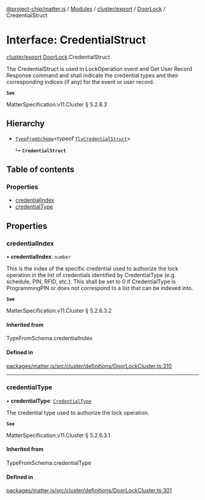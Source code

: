 [@project-chip/matter.js](../README.md) / [Modules](../modules.md) / [cluster/export](../modules/cluster_export.md) / [DoorLock](../modules/cluster_export.DoorLock.md) / CredentialStruct

# Interface: CredentialStruct

[cluster/export](../modules/cluster_export.md).[DoorLock](../modules/cluster_export.DoorLock.md).CredentialStruct

The CredentialStruct is used in LockOperation event and Get User Record Response command and shall indicate the
credential types and their corresponding indices (if any) for the event or user record.

**`See`**

MatterSpecification.v11.Cluster § 5.2.6.3

## Hierarchy

- [`TypeFromSchema`](../modules/tlv_export.md#typefromschema)\<typeof [`TlvCredentialStruct`](../modules/cluster_export.DoorLock.md#tlvcredentialstruct)\>

  ↳ **`CredentialStruct`**

## Table of contents

### Properties

- [credentialIndex](cluster_export.DoorLock.CredentialStruct.md#credentialindex)
- [credentialType](cluster_export.DoorLock.CredentialStruct.md#credentialtype)

## Properties

### credentialIndex

• **credentialIndex**: `number`

This is the index of the specific credential used to authorize the lock operation in the list of credentials
identified by CredentialType (e.g. schedule, PIN, RFID, etc.). This shall be set to 0 if CredentialType is
ProgrammingPIN or does not correspond to a list that can be indexed into.

**`See`**

MatterSpecification.v11.Cluster § 5.2.6.3.2

#### Inherited from

TypeFromSchema.credentialIndex

#### Defined in

[packages/matter.js/src/cluster/definitions/DoorLockCluster.ts:310](https://github.com/project-chip/matter.js/blob/904d0c9b952b91f28a21803759c5e5c66ee4d272/packages/matter.js/src/cluster/definitions/DoorLockCluster.ts#L310)

___

### credentialType

• **credentialType**: [`CredentialType`](../enums/cluster_export.DoorLock.CredentialType.md)

The credential type used to authorize the lock operation.

**`See`**

MatterSpecification.v11.Cluster § 5.2.6.3.1

#### Inherited from

TypeFromSchema.credentialType

#### Defined in

[packages/matter.js/src/cluster/definitions/DoorLockCluster.ts:301](https://github.com/project-chip/matter.js/blob/904d0c9b952b91f28a21803759c5e5c66ee4d272/packages/matter.js/src/cluster/definitions/DoorLockCluster.ts#L301)
